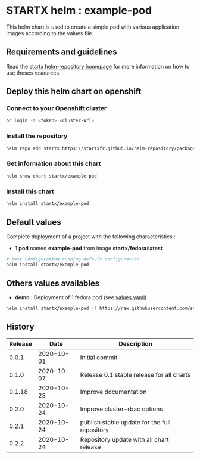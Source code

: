 # STARTX helm : example-pod

This helm chart is used to create a simple pod with various application images according to the values file.

## Requirements and guidelines

Read the [startx helm-repository homepage](https://startxfr.github.io/helm-repository) for
more information on how to use theses resources.

## Deploy this helm chart on openshift

### Connect to your Openshift cluster

```bash
oc login -t <token> <cluster-url>
```

### Install the repository

```bash
helm repo add startx https://startxfr.github.io/helm-repository/packages/
```

### Get information about this chart

```bash
helm show chart startx/example-pod
```

### Install this chart

```bash
helm install startx/example-pod
```

## Default values

Complete deployment of a project with the following characteristics :

- 1 **pod** named **example-pod** from image **startx/fedora:latest**

```bash
# base configuration running default configuration
helm install startx/example-pod
```

## Others values availables

- **demo** : Deployment of 1 fedora pod (see [values.yaml](https://raw.githubusercontent.com/startxfr/helm-repository/master/charts/example-pod/values-demo.yaml))

```bash
helm install startx/example-pod -f https://raw.githubusercontent.com/startxfr/helm-repository/master/charts/example-pod/values-demo.yaml
```

## History

| Release | Date       | Description
| ------- | ---------- | -----------------------------------------------------
| 0.0.1   | 2020-10-01 | Initial commit
| 0.1.0   | 2020-10-07 | Release 0.1 stable release for all charts
| 0.1.18  | 2020-10-23 | Improve documentation
| 0.2.0   | 2020-10-24 | Improve cluster-rbac options
| 0.2.1  | 2020-10-24 | publish stable update for the full repository
| 0.2.2  | 2020-10-24 | Repository update with all chart release
